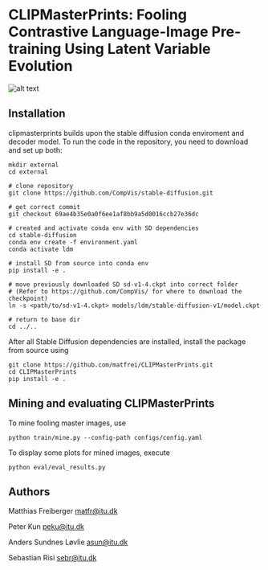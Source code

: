 
# CLIPMasterPrints: Fooling Contrastive Language-Image Pre-training Using Latent Variable Evolution

![alt text](static/demo.gif)


Installation
-------

clipmasterprints builds upon the stable diffusion conda enviroment and decoder model.
To run the code in the repository, you need to download and set up both:

```
mkdir external
cd external

# clone repository
git clone https://github.com/CompVis/stable-diffusion.git

# get correct commit
git checkout 69ae4b35e0a0f6ee1af8bb9a5d0016ccb27e36dc

# created and activate conda env with SD dependencies
cd stable-diffusion
conda env create -f environment.yaml
conda activate ldm

# install SD from source into conda env
pip install -e .

# move previously downloaded SD sd-v1-4.ckpt into correct folder
# (Refer to https://github.com/CompVis/ for where to download the checkpoint)
ln -s <path/to/sd-v1-4.ckpt> models/ldm/stable-diffusion-v1/model.ckpt 

# return to base dir
cd ../..

```

After all Stable Diffusion dependencies are installed, install the package from source using

```
git clone https://github.com/matfrei/CLIPMasterPrints.git
cd CLIPMasterPrints
pip install -e .
```

Mining and evaluating CLIPMasterPrints
-------

To mine fooling master images, use
```
python train/mine.py --config-path configs/config.yaml
```

To display some plots for mined images, execute
```
python eval/eval_results.py
```

Authors
-------

Matthias Freiberger <matfr@itu.dk>

Peter Kun <peku@itu.dk>

Anders Sundnes Løvlie <asun@itu.dk>
 
Sebastian Risi <sebr@itu.dk>
